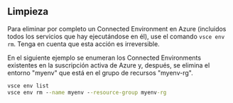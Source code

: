 ## <a name="clean-up"></a>Limpieza
Para eliminar por completo un Connected Environment en Azure (incluidos todos los servicios que hay ejecutándose en él), use el comando `vsce env rm`. Tenga en cuenta que esta acción es irreversible.

En el siguiente ejemplo se enumeran los Connected Environments existentes en la suscripción activa de Azure y, después, se elimina el entorno "myenv" que está en el grupo de recursos "myenv-rg".

```cmd
vsce env list
vsce env rm --name myenv --resource-group myenv-rg
```

